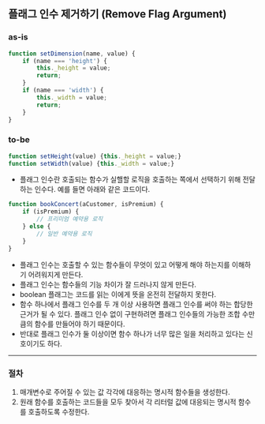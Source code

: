 ## 플래그 인수 제거하기 (Remove Flag Argument)

### as-is
```javascript
function setDimension(name, value) {
    if (name === 'height') {
        this._height = value;
        return;
    }
    if (name === 'width') {
        this._width = value;
        return;
    }
}
```

### to-be
```javascript
function setHeight(value) {this._height = value;}
function setWidth(value) {this._width = value;}
```

* 플래그 인수란 호출되는 함수가 실핼할 로직을 호출하는 쪽에서 선택하기 위해 전달하는 인수다. 예를 들면 아래와 같은 코드이다.
```javascript
function bookConcert(aCustomer, isPremium) {
    if (isPremium) {
        // 프리미엄 예약용 로직
    } else {
        // 일반 예약용 로직
    }
}
```
* 플래그 인수는 호출할 수 있는 함수들이 무엇이 있고 어떻게 해야 하는지를 이해하기 어려워지게 만든다.
* 플래그 인수는 함수들의 기능 차이가 잘 드러나지 않게 만든다.
* boolean 플래그는 코드를 읽는 이에게 뜻을 온전히 전달하지 못한다.
* 함수 하나에서 플래그 인수를 두 개 이상 사용하면 플래그 인수를 써야 하는 합당한 근거가 될 수 있다. 플래그 인수 없이 구현하려면 플래그 인수들의 가능한 조합 수만큼의 함수를 만들어야 하기 때문이다.
* 반대로 플래그 인수가 둘 이상이면 함수 하나가 너무 많은 일을 처리하고 있다는 신호이기도 하다.

- - -

### 절차
1. 매개변수로 주어질 수 있는 값 각각에 대응하는 명시적 함수들을 생성한다.
2. 원래 함수를 호출하는 코드들을 모두 찾아서 각 리터럴 값에 대응되는 명시적 함수를 호출하도록 수정한다.
